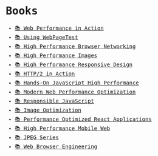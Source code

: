 <samp>

# Books

- [📚 Web Performance in Action](https://www.manning.com/books/web-performance-in-action)
- [📚 Using WebPageTest](https://www.oreilly.com/library/view/using-webpagetest/9781491902783)
- [📚 High Performance Browser Networking](https://hpbn.co)
- [📚 High Performance Images](https://www.oreilly.com/library/view/high-performance-images/9781491925799)
- [📚 High Performance Responsive Design](https://www.oreilly.com/library/view/high-performance-responsive/9781491949979)
- [📚 HTTP/2 in Action](https://www.manning.com/books/http2-in-action)
- [📚 Hands-On JavaScript High Performance](https://www.amazon.com.br/Hands-JavaScript-High-Performance-WebAssembly-ebook/dp/B082T14XFZ)
- [📚 Modern Web Performance Optimization](https://www.amazon.com/Modern-Web-Performance-Optimization-Platforms/dp/1484265270)
- [📚 Responsible JavaScript](https://abookapart.com/products/responsible-javascript)
- [📚 Image Optimization](https://www.smashingmagazine.com/printed-books/image-optimization)
- [📚 Performance Optimized React Applications](https://leanpub.com/performance-optimized-react-applications)
- [📚 High Performance Mobile Web](https://www.oreilly.com/library/view/high-performance-mobile/9781491912546)
- [📚 JPEG Series](https://www.amazon.com.br/JPEG-K-R-Rao/dp/8770225931)
- [📚 Web Browser Engineering](http://browser.engineering)

</samp>

